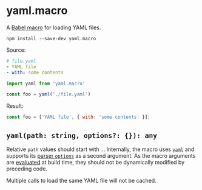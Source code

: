 # yaml.macro

A [Babel macro](https://github.com/kentcdodds/babel-plugin-macros) for loading YAML files.

```
npm install --save-dev yaml.macro
```

Source:

```yaml
# file.yaml
- YAML file
- with: some contents
```

```js
import yaml from 'yaml.macro'

const foo = yaml('./file.yaml')
```

Result:

```js
const foo = ['YAML file', { with: 'some contents' }];
```

## `yaml(path: string, options?: {}): any`

Relative `path` values should start with `.`. Internally, the macro uses [`yaml`](https://www.npmjs.com/package/yaml) and supports its [parser `options`](https://eemeli.org/yaml/#options) as a second argument. As the macro arguments are [evaluated](https://github.com/babel/babel/blob/master/packages/babel-traverse/src/path/evaluation.js) at build time, they should not be dynamically modified by preceding code.

Multiple calls to load the same YAML file will not be cached.
